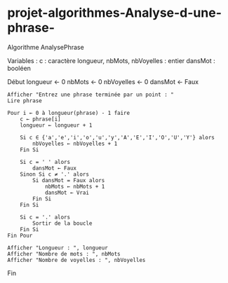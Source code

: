 # projet-algorithmes-Analyse-d-une-phrase-

Algorithme AnalysePhrase

Variables :
    c : caractère
    longueur, nbMots, nbVoyelles : entier
    dansMot : booléen

Début
    longueur ← 0
    nbMots ← 0
    nbVoyelles ← 0
    dansMot ← Faux

    Afficher "Entrez une phrase terminée par un point : "
    Lire phrase

    Pour i ← 0 à longueur(phrase) - 1 faire
        c ← phrase[i]
        longueur ← longueur + 1

        Si c ∈ {'a','e','i','o','u','y','A','E','I','O','U','Y'} alors
            nbVoyelles ← nbVoyelles + 1
        Fin Si

        Si c = ' ' alors
            dansMot ← Faux
        Sinon Si c ≠ '.' alors
            Si dansMot = Faux alors
                nbMots ← nbMots + 1
                dansMot ← Vrai
            Fin Si
        Fin Si

        Si c = '.' alors
            Sortir de la boucle
        Fin Si
    Fin Pour

    Afficher "Longueur : ", longueur
    Afficher "Nombre de mots : ", nbMots
    Afficher "Nombre de voyelles : ", nbVoyelles
Fin

